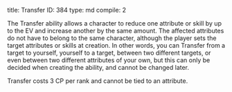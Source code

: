 title:          Transfer
ID:             384
type:           md
compile:        2


The Transfer ability allows a character to reduce one attribute or skill by up to the EV and increase another by the same amount. The affected attributes do not have to belong to the same character, although the player sets the target attributes or skills at creation. In other words, you can Transfer from a target to yourself, yourself to a target, between two different targets, or even between two different attributes of your own, but this can only be decided when creating the ability, and cannot be changed later.

Transfer costs 3 CP per rank and cannot be tied to an attribute.